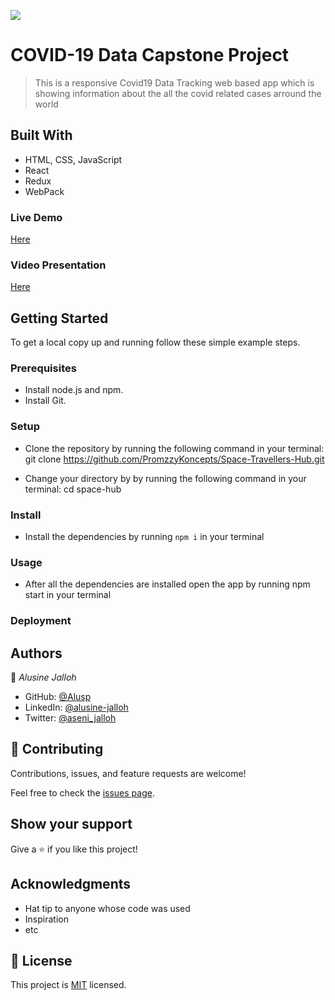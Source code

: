  ![](https://img.shields.io/badge/Microverse-blueviolet)

# COVID-19 Data Capstone Project

> This is a responsive Covid19 Data Tracking web based app which is showing information about the all the covid related cases arround the world


## Built With

- HTML, CSS, JavaScript
- React
- Redux
- WebPack 

### Live Demo 

[Here](https://alusine.netlify.app/)

### Video Presentation

[Here](https://www.loom.com/share/93fdb23de3904f9487a14f7f088a69c1)


## Getting Started

To get a local copy up and running follow these simple example steps.

### Prerequisites

- Install node.js and npm.
- Install Git.

### Setup

- Clone the repository by running the following command in your terminal:
    git clone https://github.com/PromzzyKoncepts/Space-Travellers-Hub.git
    
- Change your directory by by running the following command in your terminal:
    cd space-hub

### Install
- Install the dependencies by running `npm i` in your terminal

### Usage

- After all the dependencies are installed open the app by running npm start in your terminal


### Deployment



## Authors

👤 *Alusine Jalloh*

- GitHub: [@Alusp](https://github.com/Alusp)
- LinkedIn: [@alusine-jalloh](https://www.linkedin.com/in/alusine-jalloh)
- Twitter: [@aseni_jalloh](https://twitter.com/aseni_jalloh)
 

## 🤝 Contributing

Contributions, issues, and feature requests are welcome!

Feel free to check the [issues page](../../issues/).

## Show your support

Give a ⭐️ if you like this project!

## Acknowledgments

- Hat tip to anyone whose code was used
- Inspiration
- etc

## 📝 License

This project is [MIT](./MIT.md) licensed.
